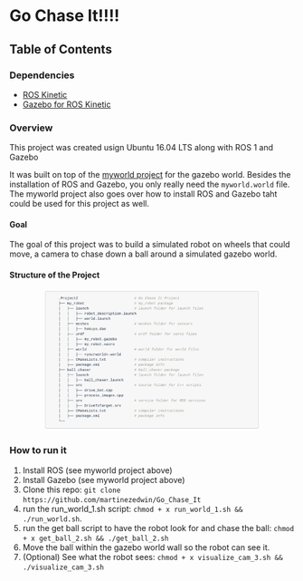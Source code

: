 # Go Chase It!!!!

## Table of Contents


### Dependencies

* [ROS Kinetic](http://wiki.ros.org/kinetic)
* [Gazebo for ROS Kinetic](http://gazebosim.org/tutorials?tut=ros_installing&cat=connect_ros)

### Overview
This project was created usign Ubuntu 16.04 LTS along with ROS 1 and Gazebo

It was built on top of the [myworld project](https://github.com/martinezedwin/myworld) for the gazebo world. Besides the installation of ROS and Gazebo, you only really need the `myworld.world` file. The myworld project also goes over how to install ROS and Gazebo taht could be used for this project as well.

#### Goal
The goal of this project was to build a simulated robot on wheels that could move, a camera to chase down a ball around a simulated gazebo world.

#### Structure of the Project

<p align="center">
  <!--<a href="https://vuepress.vuejs.org/" target="_blank"> -->
    <img width="380" src="./images/Structure.png" alt="image">
  </a>
</p>

### How to run it

1. Install ROS (see myworld project above)
2. Install Gazebo (see myworld project above)
3. Clone this repo: `git clone https://github.com/martinezedwin/Go_Chase_It`
4. run the run_world_1.sh script: `chmod + x run_world_1.sh && ./run_world.sh`. 
5. run the get ball script to have the robot look for and chase the ball: `chmod + x get_ball_2.sh && ./get_ball_2.sh`
6. Move the ball within the gazebo world wall so the robot can see it.
7. (Optional) See what the robot sees: `chmod + x visualize_cam_3.sh && ./visualize_cam_3.sh`

